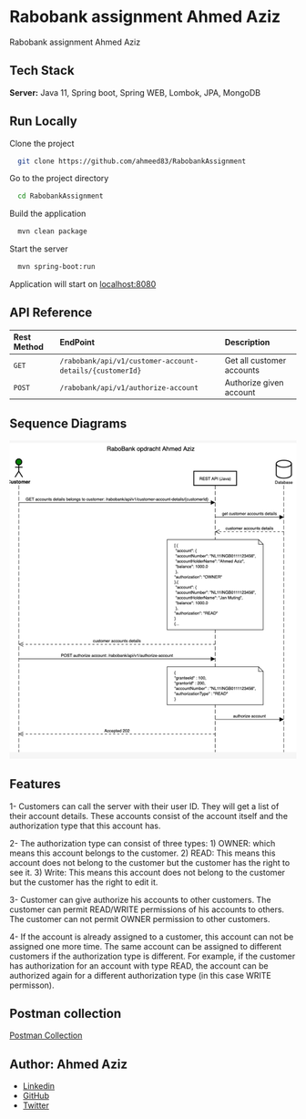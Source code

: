 
# Rabobank assignment Ahmed Aziz

Rabobank assignment Ahmed Aziz

## Tech Stack

**Server:** Java 11, Spring boot, Spring WEB, Lombok, JPA, MongoDB

## Run Locally

Clone the project
```bash
  git clone https://github.com/ahmeed83/RabobankAssignment
```
Go to the project directory
```bash
  cd RabobankAssignment
```
Build the application
```bash
  mvn clean package
```
Start the server
```bash
  mvn spring-boot:run
```
Application will start on
[localhost:8080](http://localhost:8080)

## API Reference

| Rest Method | EndPoint                                                            | Description                       |
| :-------    | :--------                                                           | :--------------                   |
| `GET`       | `/rabobank/api/v1/customer-account-details/{customerId}`            | Get all customer accounts         |
| `POST  `    | `/rabobank/api/v1/authorize-account`                                | Authorize given account           |

## Sequence Diagrams
![Rabo-Ahmed-SD](docs/rabo-sd-v1.jpg)

## Features
1- Customers can call the server with their user ID. They will get a list of their account details. These accounts consist of the account itself and the authorization type that this account has. 

2- The authorization type can consist of three types: 1) OWNER: which means this account belongs to the customer. 2) READ: This means this account does not belong to the customer but the customer has the right to see it. 3) Write: This means this account does not belong to the customer but the customer has the right to edit it. 

3- Customer can give authorize his accounts to other customers. The customer can permit READ/WRITE permissions of his accounts to others. The customer can not permit OWNER permission to other customers.

4- If the account is already assigned to a customer, this account can not be assigned one more time. The same account can be assigned to different customers if the authorization type is different. For example, if the customer has authorization for an account with type READ, the account can be authorized again for a different authorization type (in this case WRITE permisson). 

## Postman collection
[Postman Collection](docs/RaboAhmedAssignment.postman_collection.json)

## Author: Ahmed Aziz
- [Linkedin](https://www.linkedin.com/in/ahmedaziz83/)
- [GitHub](https://github.com/ahmeed83/)
- [Twitter](https://twitter.com/AA_ziz/)
